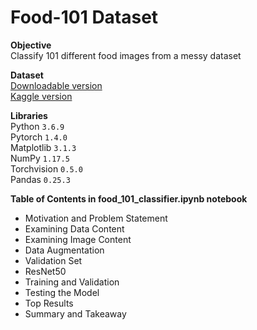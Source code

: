 # Food-101 Dataset

**Objective** <br>
Classify 101 different food images from a messy dataset

**Dataset** <br>
[Downloadable version](http://data.vision.ee.ethz.ch/cvl/food-101.tar.gz) <br>
[Kaggle version](https://www.kaggle.com/dansbecker/food-101)

**Libraries**<br>
Python `3.6.9` <br>
Pytorch `1.4.0` <br>
Matplotlib `3.1.3` <br>
NumPy `1.17.5` <br>
Torchvision `0.5.0` <br>
Pandas `0.25.3` <br>

**Table of Contents in food_101_classifier.ipynb notebook**
 - Motivation and Problem Statement
 - Examining Data Content
 - Examining Image Content
 - Data Augmentation
 - Validation Set
 - ResNet50
 - Training and Validation
 - Testing the Model
 - Top Results
 - Summary and Takeaway
